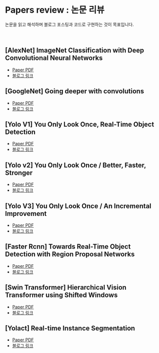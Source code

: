 # Papers review : 논문 리뷰
논문을 읽고 해석하며 블로그 포스팅과 코드로 구현하는 것이 목표입니다.
<br/><br/><br/>

## [AlexNet] ImageNet Classification with Deep Convolutional Neural Networks
- [Paper PDF](https://proceedings.neurips.cc/paper/2012/file/c399862d3b9d6b76c8436e924a68c45b-Paper.pdf)
- [블로그 링크](https://velog.io/@hyesukim1/AlexNet-ImageNet-Classification-with-Deep-Convolutional-Neural-Networks)

## [GoogleNet] Going deeper with convolutions
- [Paper PDF](https://arxiv.org/pdf/1409.4842.pdf)
- [블로그 링크](https://velog.io/@hyesukim1/GoogLeNet-Going-deeper-with-convolutions)

## [Yolo V1] You Only Look Once, Real-Time Object Detection
- [Paper PDF](https://arxiv.org/pdf/1506.02640.pdf)
- [블로그 링크](https://velog.io/@hyesukim1/YOLOv1-You-Only-Look-Once-Unified-Real-Time-Object-Detection-%EC%9E%91%EC%84%B1-%EC%A7%84%ED%96%89%EC%A4%91)

## [Yolo v2] You Only Look Once / Better, Faster, Stronger
- [Paper PDF](https://arxiv.org/pdf/1612.08242.pdf)
- [블로그 링크](https://velog.io/@hyesukim1/YOLOv2-Better-Faster-Stronger)

## [Yolo V3] You Only Look Once / An Incremental Improvement
- [Paper PDF](https://pjreddie.com/media/files/papers/YOLOv3.pdf)
- [블로그 링크](https://velog.io/@hyesukim1/YOLOv3-You-Only-Look-Once-An-Incremental-Improvement)

## [Faster Rcnn] Towards Real-Time Object Detection with Region Proposal Networks
- [Paper PDF](https://arxiv.org/pdf/1506.01497.pdf)
- [블로그 링크](https://velog.io/@hyesukim1/Faster-Rcnn-Towards-Real-Time-Object-Detection-with-Region-Proposal-Networks)

## [Swin Transformer] Hierarchical Vision Transformer using Shifted Windows
- [Paper PDF](https://arxiv.org/pdf/2103.14030v2.pdf)
- [블로그 링크](https://velog.io/@hyesukim1/Swin-Transformer-Hierarchical-Vision-Transformer-using-Shifted-Windows-ryepov7u)

## [Yolact] Real-time Instance Segmentation
- [Paper PDF](https://arxiv.org/pdf/1904.02689.pdf)
- [블로그 링크](https://velog.io/@hyesukim1/Yolact-Real-time-Instance-Segmentation)
